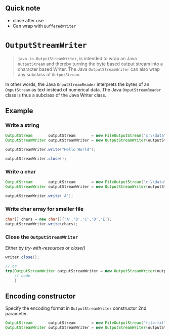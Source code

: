 ## Quick note 
- close after use 
- Can wrap with `BufferedWriter`

# `OutputStreamWriter` 

> `java.io.OutputStreamWriter`, is intended to wrap an Java `OutputStream` and thereby turning the byte based output stream into a character based Writer. The Java `OutputStreamWriter` can also wrap any subclass of `OutputStream`.


In other words, the Java `OnputStreamReader` interprets the bytes of an `OnputStream` as text instead of numerical data. The Java `OnputStreamReader` class is thus a subclass of the Java Writer class.

## Example 
### Write a string
```java
OutputStream       outputStream       = new FileOutputStream("c:\\data\\output.txt");
OutputStreamWriter outputStreamWriter = new OutputStreamWriter(outputStream);

outputStreamWriter.write("Hello World");

outputStreamWriter.close();
```

### Write a char 
```java
OutputStream       outputStream       = new FileOutputStream("c:\\data\\output.txt");
OutputStreamWriter outputStreamWriter = new OutputStreamWriter(outputStream, "UTF-8");

outputStreamWriter.write('A');
```

### Write char array for smaller file 
```java
char[] chars = new char[]{'A','B','C','D','E'};
outputStreamWriter.write(chars);
```

### Close the `OutputStreamWriter`
Either by *try-with-resources* or *close()*
```java
writer.close();

// or
try(OutputStreamWriter outputStreamWriter = new OutputStreamWriter(output)) {
	// code
    }
```

## Encoding constructor 

Specify the encoding format in `OutputStreamWriter` constructor 2nd parameter.
```java
OutputStream       outputStream       = new FileOutputStream("file.txt");
OutputStreamWriter outputStreamWriter = new OutputStreamWriter(outputStream, "UTF-8");
```